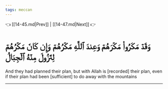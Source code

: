 ```yaml
---
tags: meccan
---
```


👈 [[14-45.md|Prev]] | [[14-47.md|Next]] 👉

# وَقَدۡ مَكَرُواْ مَكۡرَهُمۡ وَعِندَ ٱللَّهِ مَكۡرُهُمۡ وَإِن كَانَ مَكۡرُهُمۡ لِتَزُولَ مِنۡهُ ٱلۡجِبَالُ

And they had planned their plan, but with Allah is [recorded] their plan, even if their plan had been [sufficient] to do away with the mountains

---

